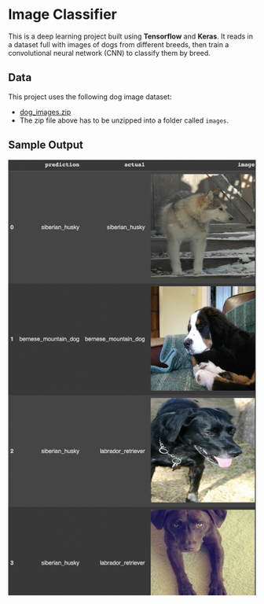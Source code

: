 # Image Classifier

This is a deep learning project built using **Tensorflow** and **Keras**. It reads in a dataset full with images of dogs from different breeds, then train a convolutional 
neural network (CNN) to classify them by breed.

## Data

This project uses the following dog image dataset:
* [dog_images.zip](../master/dog_images.zip)
* The zip file above has to be unzipped into a folder called `images`.

## Sample Output
![alt text](https://github.com/eugenetye/ImageClassifier/blob/master/Screen%20Shot%202023-01-16%20at%207.04.55%20PM.png)
